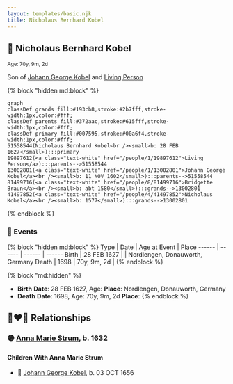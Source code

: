 ```yaml
---
layout: templates/basic.njk
title: Nicholaus Bernhard Kobel
---
```

## 🔵 Nicholaus Bernhard Kobel
<small>Age: 70y, 9m, 2d</small>

Son of [Johann George Kobel](/people/1/13002801) and [Living Person](/people/1/19897612)

{% block "hidden md:block" %}
```mermaid
graph
classDef grands fill:#193cb8,stroke:#2b7fff,stroke-width:1px,color:#fff;
classDef parents fill:#372aac,stroke:#615fff,stroke-width:1px,color:#fff;
classDef primary fill:#007595,stroke:#00a6f4,stroke-width:1px,color:#fff;
51558544(Nicholaus Bernhard Kobel<br /><small>b: 28 FEB 1627</small>):::primary
19897612(<a class="text-white" href="/people/1/19897612">Living Person</a>):::parents-->51558544
13002801(<a class="text-white" href="/people/1/13002801">Johann George Kobel</a><br /><small>b: 11 NOV 1602</small>):::parents-->51558544
81499716(<a class="text-white" href="/people/8/81499716">Bridgette Braun</a><br /><small>b: abt 1580</small>):::grands-->13002801
41497852(<a class="text-white" href="/people/4/41497852">Nicholaus Kobel</a><br /><small>b: 1577</small>):::grands-->13002801
```
{% endblock %}

### 📆 Events

{% block "hidden md:block" %}
Type | Date | Age at Event | Place
------ | ------ | ------ | ------
Birth | 28 FEB 1627 |  | Nordlengen, Donauworth, Germany
Death | 1698 | 70y, 9m, 2d |
{% endblock %}

{% block "md:hidden" %}
- **Birth**
**Date**: 28 FEB 1627, Age:
**Place**: Nordlengen, Donauworth, Germany
- **Death**
**Date**: 1698, Age: 70y, 9m, 2d
**Place**:
{% endblock %}

## 👩‍❤️‍👨 Relationships

### 🟣 [Anna Marie Strum](/people/7/70388532), b. 1632

#### Children With Anna Marie Strum
* 🔵 [Johann George Kobel](/people/9/96923637), b. 03 OCT 1656